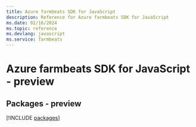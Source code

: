 ```yaml
---
title: Azure farmbeats SDK for JavaScript
description: Reference for Azure farmbeats SDK for JavaScript
ms.date: 02/16/2024
ms.topic: reference
ms.devlang: javascript
ms.service: farmbeats
---
```

# Azure farmbeats SDK for JavaScript - preview
## Packages - preview
[!INCLUDE [packages](farmbeats-index.md)]